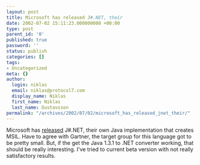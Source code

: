 ```yaml
---
layout: post
title: Microsoft has released J#.NET, their
date: 2002-07-02 15:11:23.000000000 +00:00
type: post
parent_id: '0'
published: true
password: ''
status: publish
categories: []
tags:
- Uncategorized
meta: {}
author:
  login: niklas
  email: niklas@protocol7.com
  display_name: Niklas
  first_name: Niklas
  last_name: Gustavsson
permalink: "/archives/2002/07/02/microsoft_has_released_jnet_their/"
---
```

Microsoft has [released](http://www.theregister.co.uk/content/4/25983.html) J#.NET, their own Java implementation that creates MSIL. Have to agree with Gartner, the target group for this language got to be pretty small. But, if the get the Java 1.3.1 to .NET converter working, that should be really interesting. I've tried to current beta version with not really satisfactory results.

